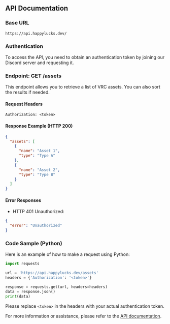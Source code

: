 ## API Documentation

### Base URL
`https://api.happylucks.dev/`

### Authentication
To access the API, you need to obtain an authentication token by joining our Discord server and requesting it.

### Endpoint: GET /assets
This endpoint allows you to retrieve a list of VRC assets. You can also sort the results if needed.

#### Request Headers
```
Authorization: <token>
```

#### Response Example (HTTP 200)
```json
{
  "assets": [
    {
      "name": "Asset 1",
      "type": "Type A"
    },
    {
      "name": "Asset 2",
      "type": "Type B"
    }
  ]
}
```

#### Error Responses

- HTTP 401 Unauthorized:
```json
{
  "error": "Unauthorized"
}
```

### Code Sample (Python)
Here is an example of how to make a request using Python:

```python
import requests

url = 'https://api.happylucks.dev/assets'
headers = {'Authorization': '<token>'}

response = requests.get(url, headers=headers)
data = response.json()
print(data)
```

Please replace `<token>` in the headers with your actual authentication token.

For more information or assistance, please refer to the [API documentation](https://github.com/your-repo/api-docs).

